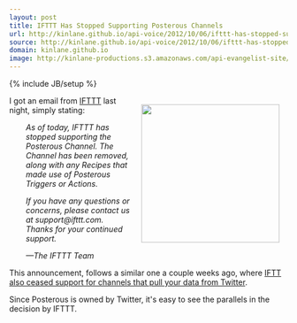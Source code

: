 ```yaml
---
layout: post
title: IFTTT Has Stopped Supporting Posterous Channels
url: http://kinlane.github.io/api-voice/2012/10/06/ifttt-has-stopped-supporting-posterous-channels/
source: http://kinlane.github.io/api-voice/2012/10/06/ifttt-has-stopped-supporting-posterous-channels/
domain: kinlane.github.io
image: http://kinlane-productions.s3.amazonaws.com/api-evangelist-site/blog/iftt-twitter-posterous.jpeg
---
```

{% include JB/setup %}<p><p><img style="padding: 15px;" src="https://s3.amazonaws.com/kinlane-productions/api-evangelist/ifthisthenthat/iftt-twitter-posterous.jpeg" alt="" width="250" align="right" /></p>
<p>I got an email from <a title="IFTTT" href="https://ifttt.com/">IFTTT</a> last night, simply stating:&nbsp;</p>
<p style="padding-left: 30px;"><em>As of today, IFTTT has stopped supporting the Posterous Channel. The Channel has been removed, along with any Recipes that made use of Posterous Triggers or Actions.&nbsp;</em></p>
<p style="padding-left: 30px;"><em>If you have any questions or concerns, please contact us at support@ifttt.com. Thanks for your continued support.&nbsp;</em></p>
<p style="padding-left: 30px;"><em>&mdash;The IFTTT Team&nbsp;</em></p>
<p>This announcement, follows a similar one a couple weeks ago, where <a href="http://thenextweb.com/twitter/2012/09/21/why-ifttt-forced-remove-twitter-triggers-red-alert-developers/">IFTT also ceased support for channels that pull your data from Twitter</a>. &nbsp;</p>
<p>Since Posterous is owned by Twitter, it's easy to see the parallels in the decision by IFTTT. &nbsp;</p></p>
